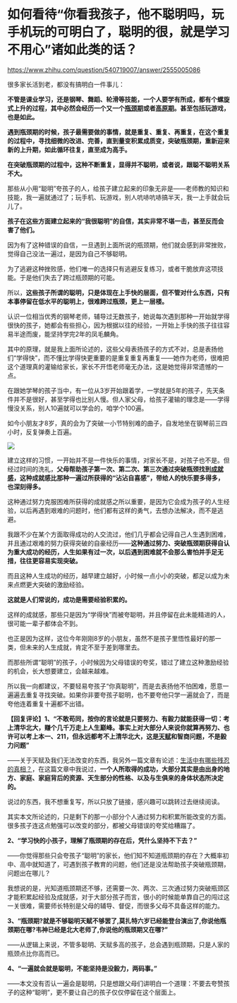 # 如何看待“你看我孩子，他不聪明吗，玩手机玩的可明白了，聪明的很，就是学习不用心”诸如此类的话？

https://www.zhihu.com/question/540719007/answer/2555005086

很多家长活到老，都没有搞明白一件事儿：

**不管是课业学习，还是钢琴、舞蹈、轮滑等技能，一个人要学有所成，都有个螺旋式上升的过程，其中必然会经历一个又一个[瓶颈期](https://zhida.zhihu.com/search?content_id=494631167&content_type=Answer&match_order=1&q=%E7%93%B6%E9%A2%88%E6%9C%9F&zhida_source=entity)或者[高原期](https://zhida.zhihu.com/search?content_id=494631167&content_type=Answer&match_order=1&q=%E9%AB%98%E5%8E%9F%E6%9C%9F&zhida_source=entity)。甚至包括玩游戏，也是如此。**

**遇到瓶颈期的时候，孩子最需要做的事情，就是重复、重复、再重复，在这个重复的过程中，寻找细微的改进、完善，直到量变积累成质变，突破瓶颈期，重新迎来新的上升期，如此循环往复，直至成为高手。**

**在突破瓶颈期的过程中，这种不断重复，显得并不聪明，或者说，跟聪不聪明关系不大。**

那些从小用“聪明”夸孩子的人，给孩子建立起来的印象无非是——老师教的知识和技能，我一遍就通过了；玩手机、玩游戏，别人吭哧吭哧搞半天，我一上手就会玩儿了。

**孩子在这些方面建立起来的“我很聪明”的自信，其实非常不堪一击，甚至反而会害了他们。**

因为有了这种错误的自信，一旦遇到上面所说的瓶颈期，他们就会感到非常挫败，觉得自己没法一遍过，是因为自己不够聪明。

为了逃避这种挫败感，他们唯一的选择只有逃避反复练习，或者干脆放弃这项技能。于是他们失去了跨过瓶颈期的可能。

所以，**这些孩子所谓的聪明，只是体现在上手快的层面，但不管对什么东西，只有本事停留在低水平的聪明上，很难跨过瓶颈，更上一层楼。**

认识一位相当优秀的钢琴老师，辅导过无数孩子，她说每次遇到那种一开始就学得很快的孩子，她都会有些担心，因为根据以往的经验，一开始上手快的孩子往往容易半途而废，能坚持学完2年的凤毛麟角。

其中的原理，就是我上面所论述的，这些父母表扬孩子的方式不对，总是表扬他们“学得快”，而不懂比学得快更重要的是重复重复再重复——她作为老师，很难把这个道理真的灌输给家长，家长不开悟老师毫无办法，这是她觉得非常遗憾的一点。

在跟她学琴的孩子当中，有一位从3岁开始跟着学，一学就是5年的孩子，先天条件并不是很好，甚至学得也比别人慢。但人家父母，给孩子灌输的理念是——学得慢没关系，别人10遍就可以学会的，咱学个100遍。

如今小朋友才8岁，真的会为了突破一小节特别难的曲子，自发地坐在钢琴前三四小时，反复弹奏上百遍。

![](https://picx.zhimg.com/50/v2-a63408b4cbae5a0fd0d678bd863f0acc_720w.jpg?source=2c26e567)

建立这样的习惯，一开始并不是一件快乐的事情，对家长不是，对孩子也不是。但经过时间的洗礼，**父母帮助孩子第一次、第二次、第三次通过突破瓶颈找到[成就感](https://zhida.zhihu.com/search?content_id=494631167&content_type=Answer&match_order=1&q=%E6%88%90%E5%B0%B1%E6%84%9F&zhida_source=entity)，这种成就感比那种一遍过所获得的“沾沾自喜感”，带给人的快乐要多得多，也深刻得多。**

这种通过努力克服困难所获得的成就感之所以重要，是因为它会成为孩子的人生经验，以后再遇到艰难的问题时，他们都有这样的勇气，去想办法解决，而不是逃避。

我跟不少在某个方面取得成功的人交流过，他们几乎都会记得自己人生遇到困难，并且通过艰难的努力获得突破的自豪经历——**这种通过努力、突破瓶颈期获得自认为重大成功的经历，人生如果有过一次，以后遇到困难就不会那么害怕并手足无措，往往更容易实现突破。**

而且这种人生成功的经历，越早建立越好，小时候一点小小的突破，都足以成为未来点燃更大突破的激励经验。

**这就是人们常说的，成功是需要经验积累的。**

这样的成就感，那些只是因为“学得快”而被夸聪明，并且停留在此未能精进的人，很可能一辈子都体会不到。

也正是因为这样，这位今年刚刚8岁的小朋友，虽然不是孩子里悟性最好的那一类，但未来的人生成就，肯定不至于差到哪里去。

而那些所谓“聪明”的孩子，小时候因为父母错误的夸奖，错过了建立这种激励经验的机会，长大想要建立，会越来越难。

所以我一向都建议，不要轻易夸孩子“你真聪明”，而是去表扬他不怕困难，愿意一遍遍去重复寻找突破。如果你非要夸孩子聪明，也不要夸他只学一遍就会了，而是夸他连着重复十遍都不出错。

**【回复评论】1、“不敢苟同，按你的言论就是只要努力、有毅力就能获得一切：考上清华北大，赚个几千万走上人生巅峰。事实上对大部分人来说你就算再努力、也许可以考上本一、211，但永远都考不上清华北大，这是[天赋](https://zhida.zhihu.com/search?content_id=494631167&content_type=Answer&match_order=1&q=%E5%A4%A9%E8%B5%8B&zhida_source=entity)和智商问题，不是毅力问题”**

——关于天赋及我们无法改变的东西，我另外一篇文章有论述：[生活中有哪些残忍的真相？](https://www.zhihu.com/question/63894266/answer/2544513285)，在这篇文章中我说过，**一个人所取得的成功，大部分其实是由出身的地方、家庭、家庭背后的资源、天生部分的性格、以及与生俱来的身体状态所决定的。**

说过的东西，我不想重复写，所以只放了链接，感兴趣可以跳转过去继续阅读。

其实本文所论述的，只是剩下的那一小部分个人通过努力和积累所能改变的方面。很多孩子连这点勉强可以改变的部分，都被父母错误的夸奖给糟蹋了。

**2、“学习快的小孩子，理解了瓶颈期的存在后，凭什么坚持不下去？”**

——你觉得那些只会夸孩子“聪明”的家长，他们知不知道瓶颈期的存在？大概率初中、高中就知道了，可遇到孩子教育的问题，他们还是没法帮助孩子突破瓶颈期，问题出在哪儿？

我想说的是，光知道瓶颈期还不够，还需要一次、两次、三次通过努力突破瓶颈区才能积累起经验及成就感，对于大部分孩子而言，很小的时候能单靠自己的闯过这一关很难，需要师长特别是父母的辅导、督促，而很多父母不具备这样的能力。

**3、“瓶颈期?就是不够聪明天赋不够罢了,莫扎特六岁已经能登台演出了,你说他瓶颈期在哪?韦神已经是北大老师了,你说他的瓶颈期又在哪?”**

——从逻辑上来说，不管多聪明、天赋多高的孩子，总会遇到瓶颈期，只是人家的瓶颈点比你高而已。

**4、“一遍就会就是聪明，不能坚持是没毅力，两码事。”**

——本文没有否认一遍会是聪明，只是想跟父母们讲明白一个道理：不要去夸赞孩子的这种“聪明”，更不要让自己的孩子仅仅停留在这个层面上。